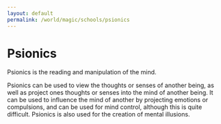 ```yaml
---
layout: default
permalink: /world/magic/schools/psionics
---
```


# Psionics

Psionics is the reading and manipulation of the mind. 

Psionics can be used to view the thoughts or senses of another being, as well as project ones thoughts or senses into the mind of another being. It can be used to influence the mind of another by projecting emotions or compulsions, and can be used for mind control, although this is quite difficult. Psionics is also used for the creation of mental illusions.
